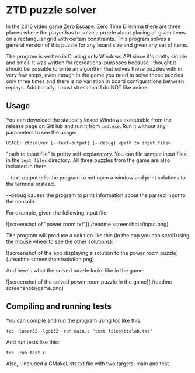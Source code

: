 # ZTD puzzle solver

In the 2016 video game Zero Escape: Zero Time Dilemma there are three places where the player has to solve a puzzle about placing all given items on a rectangular grid with certain constraints. This program solves a general version of this puzzle for any board size and given any set of items.

The program is written in C using only Windows API since it's pretty simple and small. It was written for recreational purposes because I thought it should be possible to write an algorithm that solves these puzzles with in very few steps, even though in the game you need to solve these puzzles only three times and there is no variation in board configurations between replays. Additionally, I must stress that I do NOT like anime.

## Usage

You can download the statically linked Windows executable from the release page on GitHub and run it from `cmd.exe`. Run it without any parameters to see the usage:

```
USAGE: ztdsolver [--text-output] [--debug] <path to input file>
```

"path to input file" is pretty self-explanatory. You can file sample input files in the `test files` directory. All three puzzles from the game are also included in there.

--text-output tells the program to not open a window and print solutions to the terminal instead.

--debug causes the program to print information about the parsed input to the console.

For example, given the following input file:

![screenshot of "power room.txt"](./readme screenshots/input.png)

The program will produce a solution like this (in the app you can scroll using the mouse wheel to see the other solutions):

![screenshot of the app displaying a solution to the power room puzzle](./readme screenshots/solution.png)

And here's what the solved puzzle looks like in the game:

![screenshot of the solved power room puzzle in the game](./readme screenshots/game.png)

## Compiling and running tests

You can compile and run the program using [tcc](https://bellard.org/tcc/) like this:

```
tcc -luser32 -lgdi32 -run main.c "test files\biolab.txt"
```

And run tests like this:

```
tcc -run test.c
```

Also, I included a CMakeLists.txt file with two targets: main and test.
